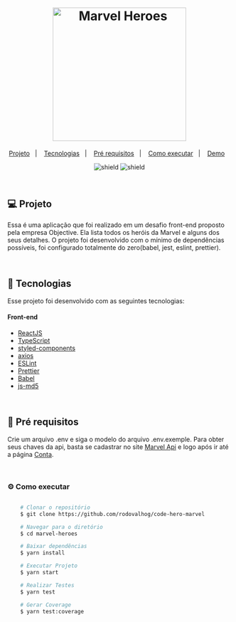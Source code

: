 <h1 align="center">
    <img alt="Marvel Heroes" title="Marvel Heroes" src=".github/logo.png" width="300px" />
</h1>

<p align="center">
  <a href="#computer-projeto">Projeto</a>&nbsp;&nbsp;&nbsp;|&nbsp;&nbsp;&nbsp;
  <a href="#rocket-tecnologias">Tecnologias</a>&nbsp;&nbsp;&nbsp;|&nbsp;&nbsp;&nbsp;
  <a href="#bookmark_tabs-pre_requisitos">Pré requisitos</a>&nbsp;&nbsp;&nbsp;|&nbsp;&nbsp;&nbsp;
  <a href="#gear-como-executar">Como executar</a>&nbsp;&nbsp;&nbsp;|&nbsp;&nbsp;&nbsp;
  <a href="https://mavel-heroes-objective.netlify.app">Demo</a>&nbsp;&nbsp;&nbsp;
</p>

<p align="center">
  <img src="https://api.netlify.com/api/v1/badges/6d390ba4-f867-4cde-8c0d-1707b99a9bf3/deploy-status" alt="shield" />
  <img src="https://img.shields.io/badge/version-1.0.0-red" alt="shield" />
</p>

<br/>

## :computer: Projeto

Essa é uma aplicação que foi realizado em um desafio front-end proposto pela empresa Objective. Ela lista todos os heróis da Marvel e alguns dos seus detalhes. O projeto foi desenvolvido com o mínimo de dependências possíveis, foi configurado totalmente do zero(babel, jest, eslint, prettier).

<br/>

## :rocket: Tecnologias
Esse projeto foi desenvolvido com as seguintes tecnologias:

#### Front-end
- [ReactJS](https://github.com/facebook/react)
- [TypeScript](https://github.com/microsoft/TypeScript)
- [styled-components](https://github.com/styled-components/styled-components)
- [axios](https://github.com/axios/axios)
- [ESLint](https://github.com/eslint/eslint)
- [Prettier](https://github.com/prettier/prettier)
- [Babel](https://github.com/babel/babel)
- [js-md5](https://github.com/emn178/js-md5)

<br/>

## :bookmark_tabs: Pré requisitos

Crie um arquivo .env e siga o modelo do arquivo .env.exemple. Para obter seus
chaves da api, basta se cadastrar no site [Marvel Api](https://developer.marvel.com/) e logo após ir até
a página [Conta](https://developer.marvel.com/account).

<br/>

### :gear: Como executar


```bash

    # Clonar o repositório
    $ git clone https://github.com/rodovalhog/code-hero-marvel

    # Navegar para o diretório
    $ cd marvel-heroes

    # Baixar dependências
    $ yarn install

    # Executar Projeto
    $ yarn start

    # Realizar Testes
    $ yarn test

    # Gerar Coverage
    $ yarn test:coverage

```
